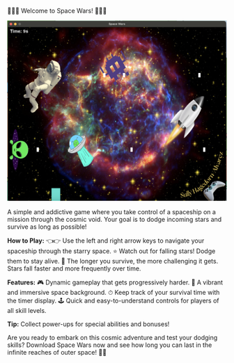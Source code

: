 🌌🚀🌟 Welcome to Space Wars! 🌟🚀🌌

![GAME!](screenshot.png)

A simple and addictive game where you take control of a spaceship on a mission through the cosmic void. Your goal is to dodge incoming stars and survive as long as possible!

**How to Play:**
👈👉 Use the left and right arrow keys to navigate your spaceship through the starry space.
⭐ Watch out for falling stars! Dodge them to stay alive.
🚀 The longer you survive, the more challenging it gets. Stars fall faster and more frequently over time.

**Features:**
🎮 Dynamic gameplay that gets progressively harder.
🌌 A vibrant and immersive space background.
⏱ Keep track of your survival time with the timer display.
🕹 Quick and easy-to-understand controls for players of all skill levels.

**Tip:** Collect power-ups for special abilities and bonuses!

Are you ready to embark on this cosmic adventure and test your dodging skills? Download Space Wars now and see how long you can last in the infinite reaches of outer space! 🚀💫
